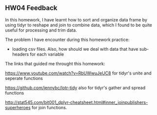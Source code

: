 
## HW04 Feedback 

In this homework, I have learnt how to sort and organize data frame by using tidyr to reshape and join to combine data, which I found to be quite useful for processing and trim
data.

The problem I have encounter during this homework practice: 
- loading csv files. Also, how should we deal with data that have sub-headers for each variable 




The links that guided me throught this homework: 

https://www.youtube.com/watch?v=RbUWwuJeUC8  for tidyr's unite and seperate functions  

https://github.com/jennybc/lotr-tidy also for tidyr's gather and spread functions

http://stat545.com/bit001_dplyr-cheatsheet.html#inner_joinpublishers-superheroes for join functions. 
